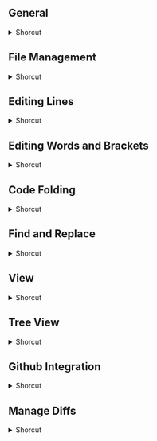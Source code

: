 ## General
<details>
           <summary>Shorcut</summary>
  
Shortcut | Description
------------ | -------------
Ctrl+, | Preferences
Ctrl+Shift+P | Toggle command palette
Ctrl+B | Browse list of open files
Ctrl+Alt+R | Reload Atom
Ctrl+Shift+L | Change synatx highlighting
Alt+Shift+S | Show available code snippets
Ctrl+Shift+M | Markdown preview
Ctrl+Alt+I | Toggle Developer Tools
</details>

## File Management
<details>
           <summary>Shorcut</summary>
  
Shortcut | Description
------------ | -------------
Ctrl+N | New file
Ctrl+Shift+N | New Window
Ctrl+P | Open file (type the name to perform a search)
Ctrl+O | Open file
Ctrl+Shift+O | Open folder
Ctrl+S | Save
Ctrl+Shift+S | Save as
Ctrl+W | Close tab
Ctrl+Shift+W | Close window
</details>

## Editing Lines
<details>
           <summary>Shorcut</summary>
  
Shortcut | Description
------------ | -------------
Ctrl+G | Go to line
Ctrl+L | Select line
Ctrl+Shift+D | Duplicate line
Ctrl+Shift+K | Delete line
Ctrl+Arrow Up/Arrow Down | Move line up/down
Ctrl+/ | Toggle comment line
Ctrl+Enter | New line below
Ctrl+[/] | Indent / outdent selected lines
Ctrl+J | Join lines
</details>

## Editing Words and Brackets
<details>
           <summary>Shorcut</summary>
  
Shortcut | Description
------------ | -------------
Alt+B/F | Move to beginning / end of current word
Alt+Shift+B/F | Select to beginning / end of current word
Ctrl+Backspace OR Alt+H | Delete to beginning of current word
Ctrl+Delete OR Alt+D | Delete to end of current word
Ctrl+Alt+. | Complete bracket
Ctrl+M | Go to matching bracket
Ctrl+Alt+M | Select code inside matching brackets
</details>

## Code Folding
<details>
           <summary>Shorcut</summary>
  
Shortcut | Description
------------ | -------------
Ctrl+k, then Ctrl+1 ... 9 | Fold all code at indent level 1 ... 9
Ctrl+Alt+/ | Fold / unfold code
Ctrl+Alt+F | Fold selected code
Ctrl+Alt+[/] | Fold / unfold all code
</details>

## Find and Replace
<details>
           <summary>Shorcut</summary>
  
Shortcut | Description
------------ | -------------
Ctrl+F | Find in current file
Ctrl+Shift+F | Find in project
F3 | Find next
Shift+F3 | Find previous
Ctrl+Enter | Replace all
Ctrl+Alt+/ | Use Regex in search
Ctrl+Alt+C | Match case in search
Ctrl+Alt+S | Search only in selection
Ctrl+Alt+W | Match whole word
</details>

## View
<details>
           <summary>Shorcut</summary>
  
Shortcut | Description
------------ | -------------
Ctrl+Shift+=/- | Increase / decrease text size
Ctrl+0 (zero) | Reset text size
F11 | Toggle fullscreen
</details>

## Tree View
<details>
           <summary>Shorcut</summary>
  
Shortcut | Description
------------ | -------------
Ctrl+0 (zero) or Alt+\ | Toggle focus Tree View
Ctrl+k, then b or Ctrl+\ | Toggle tree view
J/K | Select next/previous item
H/l OR Arrow Right/Arrow Left | Expand / collapse selected directory
Alt+Arrow Left/Arrow Right OR Ctrl+Alt+[/] | Recursively expand / collapse directories
Enter | Open selected item
m OR F2 | Move selected item
Backspace OR Delete | Delete current item
D | Duplicate selected item
Ctrl+1 ... 9 | Open selected item in pane 1 ... 9
A | Add new file
Shift+A | Add new folder
I | Toggle display of VCS ignored files
</details>

## Github Integration
<details>
           <summary>Shorcut</summary>
  
Shortcut | Description
------------ | -------------
Alt+g, then b | Open on Github: blame
Alt+g, then c | Open on Github: copy-url
Alt+g, then g | Open on Github: repository
Alt+g, then h | Open on Github: history
Alt+g, then i | Open on Github: issues
Alt+g, then o | Open on Github: file
Alt+g, then r | Open on Github: branch-compare
</details>

## Manage Diffs
<details>
           <summary>Shorcut</summary>
  
Shortcut | Description
------------ | -------------
Alt+g, then d | Toggle list of diffs in file
Alt+g, then Arrow Down/Arrow Up | Move to next/previous diff in file
</details>
